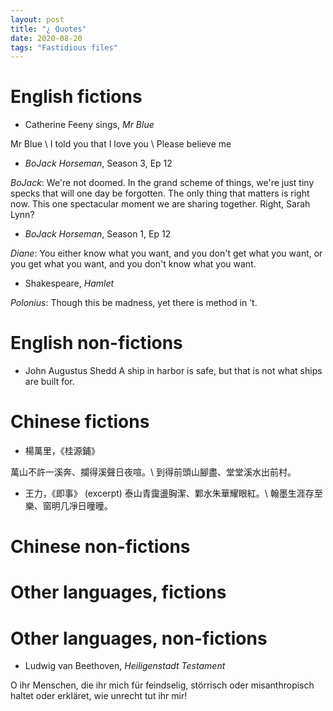```yaml
---
layout: post
title: "¿ Quotes"
date: 2020-08-20
tags: "Fastidious files"
---
```



# English fictions

- Catherine Feeny sings, *Mr Blue*

Mr Blue \\
I told you that I love you \\
Please believe me

- *BoJack Horseman*, Season 3, Ep 12

*BoJack*:
We're not doomed.
In the grand scheme of things, we're just tiny specks that will one day be forgotten.
The only thing that matters is right now.
This one spectacular moment we are sharing together.
Right, Sarah Lynn?

- *BoJack Horseman*, Season 1, Ep 12

*Diane*:
You either know what you want,
and you don't get what you want,
or you get what you want,
and you don't know what you want.

- Shakespeare, *Hamlet*

*Polonius*:
Though this be madness, yet there is method in ’t.

# English non-fictions

- John Augustus Shedd
A ship in harbor is safe, but that is not what ships are built for.

# Chinese fictions

- 楊萬里，《桂源鋪》

萬山不許一溪奔、攔得溪聲日夜喧。\\
到得前頭山腳盡、堂堂溪水出前村。

- 王力，《即事》 (excerpt)
泰山青靄盪胸潔、鄴水朱華耀眼紅。\\
翰墨生涯存至樂、窗明几凈日曈曈。

# Chinese non-fictions

# Other languages, fictions

# Other languages, non-fictions

- Ludwig van Beethoven, *Heiligenstadt Testament*

O ihr Menschen, die ihr mich für feindselig, störrisch oder misanthropisch haltet oder erkläret, wie unrecht tut ihr mir!

